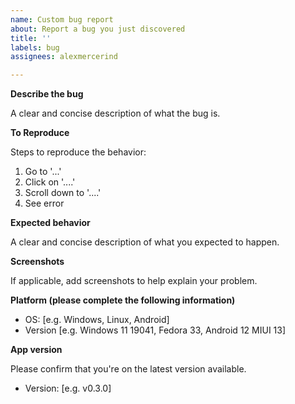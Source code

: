 ```yaml
---
name: Custom bug report
about: Report a bug you just discovered
title: ''
labels: bug
assignees: alexmercerind

---
```


**Describe the bug**

A clear and concise description of what the bug is.

**To Reproduce**

Steps to reproduce the behavior:
1. Go to '...'
2. Click on '....'
3. Scroll down to '....'
4. See error

**Expected behavior**

A clear and concise description of what you expected to happen.

**Screenshots**

If applicable, add screenshots to help explain your problem.

**Platform (please complete the following information)**

- OS: [e.g. Windows, Linux, Android]
- Version [e.g. Windows 11 19041, Fedora 33, Android 12 MIUI 13]

**App version**

Please confirm that you're on the latest version available.

- Version: [e.g. v0.3.0]
